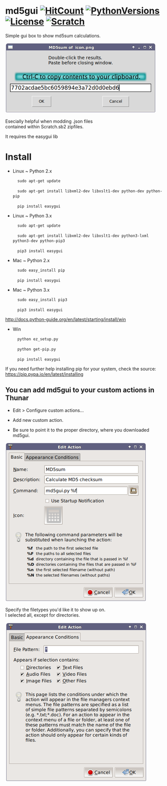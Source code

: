 # md5gui   [![HitCount](https://hitt.herokuapp.com/doyousketch2/md5gui.svg)](https://github.com/doyousketch2/md5gui) [![PythonVersions](https://img.shields.io/badge/Python-2.x%2C%203x-blue.svg)](https://www.python.org/) [![License](https://img.shields.io/badge/license-GPL--3-lightgrey.svg)](https://www.gnu.org/licenses/gpl-3.0.en.html) [![Scratch](https://img.shields.io/badge/Scratch-MIT.edu-orange.svg)](https://scratch.mit.edu/users/Doyousketch2/)
Simple gui box to show md5sum calculations.  

![Screenshot](Screenshot.png?raw=true "Screenshot")
  
Esecially helpful when modding .json files  
contained within Scratch.sb2 zipfiles.  

It requires the easygui lib

Install
=======

- Linux ~ Python 2.x

        sudo apt-get update

        sudo apt-get install libxml2-dev libxslt1-dev python-dev python-pip

        pip install easygui

- Linux ~ Python 3.x

        sudo apt-get update

        sudo apt-get install libxml2-dev libxslt1-dev python3-lxml python3-dev python-pip3

        pip3 install easygui

- Mac ~ Python 2.x

        sudo easy_install pip

        pip install easygui

- Mac ~ Python 3.x

        sudo easy_install pip3

        pip3 install easygui

http://docs.python-guide.org/en/latest/starting/install/win

- Win

        python ez_setup.py

        python get-pip.py

        pip install easygui

If you need further help installing pip for your system, check the source:  
https://pip.pypa.io/en/latest/installing


You can add md5gui to your custom actions in Thunar
-------------------------------------------------
+ Edit > Configure custom actions...  
+ Add new custom action.  
  
+ Be sure to point it to the proper directory, where you downloaded md5gui.  
  
![Thunar](ThunarCustomAction.png?raw=true "Thunar Custom Actions")
  
Specify the filetypes you'd like it to show up on.  
I selected all, except for directories.  
  
![Appear](ThunarAppear.png?raw=true "Thunar appearance settings")
